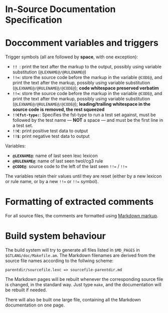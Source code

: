 # In-Source Documentation Specification

# Doccomment variables and triggers

Trigger symbols (all are followed by **space**, with one exception):

* **`!! `**:  print the text after the markup to the output, possibly
                 using variable substitution (`@LEXNAME@/@RULENAME@`)
* **`!!=`**:  store the source code before the markup in the variable `@CODE@`,
                 and print the text after the markup, possibly using
                 variable substitution (`@LEXNAME@/@RULENAME@/@CODE@`);
                 **code whitespace preserved verbatim**
* **`!!≈`**:  store the source code before the markup in the variable `@CODE@`,
                 and print the text after the markup, possibly using
                 variable substitution (`@LEXNAME@/@RULENAME@/@CODE@`);
                 **leading/trailing whitespace in the source code is removed, the rest squeezed**
* **`!!€fst-type:`**:  Specifies the fst-type to run a test set against, must be
                 followed by the test name — **NOT** a space — and must be the first line in a
                 test set.
* **`!!€`**:  print positive test data to output
* **`!!$`**:  print negative test data to output

Variables:

* **`@LEXNAME@`**:  name of last seen lexc lexicon
* **`@RULENAME@`**:  name of last seen twol/cg3 rule
* **`@CODE@`**:  source code to the left of the last seen `!!=` / `!!≈`

The variables retain their values until they are reset (either by a new lexicon or rule name, or by a new `!!≈` or `!!=` symbol).

# Formatting of extracted comments

For all source files, the comments are formatted using [Markdown markup](https://www.markdownguide.org/cheat-sheet/).

# Build system behaviour

The build system will try to generate all files listed in `$MD_PAGES` in
`$GTLANG/doc/Makefile.am`. The Markdown filenames are derived from the source file names according to the follwing scheme:

```parentdir/sourcefile.lexc => sourcefile-parentdir.md```

The Markdown pages will be rebuilt whenever the corresponding source file is changed, in the standard way. Just type `make`, and the documentation will be rebuilt if needed.

There will also be built one large file, containing all the Markdown documentation on one page.
